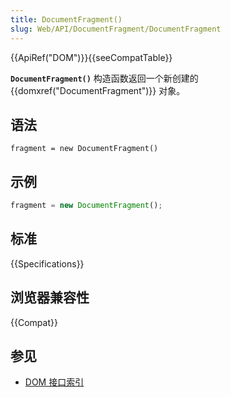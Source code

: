 ```yaml
---
title: DocumentFragment()
slug: Web/API/DocumentFragment/DocumentFragment
---
```


{{ApiRef("DOM")}}{{seeCompatTable}}

**`DocumentFragment()`** 构造函数返回一个新创建的 {{domxref("DocumentFragment")}} 对象。

## 语法

```plain
fragment = new DocumentFragment()
```

## 示例

```js
fragment = new DocumentFragment();
```

## 标准

{{Specifications}}

## 浏览器兼容性

{{Compat}}

## 参见

- [DOM 接口索引](/zh-CN/docs/DOM/DOM_Reference)
